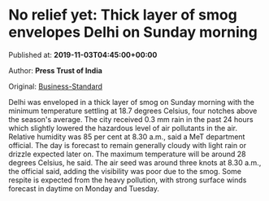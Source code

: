 
# No relief yet: Thick layer of smog envelopes Delhi on Sunday morning

Published at: **2019-11-03T04:45:00+00:00**

Author: **Press Trust of India**

Original: [Business-Standard](https://www.business-standard.com/article/pti-stories/thick-layer-of-smog-envelopes-delhi-light-rains-expected-119110300124_1.html)

Delhi was enveloped in a thick layer of smog on Sunday morning with the minimum temperature settling at 18.7 degrees Celsius, four notches above the season's average.
The city received 0.3 mm rain in the past 24 hours which slightly lowered the hazardous level of air pollutants in the air.
Relative humidity was 85 per cent at 8.30 a.m., said a MeT department official.
The day is forecast to remain generally cloudy with light rain or drizzle expected later on. The maximum temperature will be around 28 degrees Celsius, he said.
The air seed was around three knots at 8.30 a.m., the official said, adding the visibility was poor due to the smog.
Some respite is expected from the heavy pollution, with strong surface winds forecast in daytime on Monday and Tuesday.
